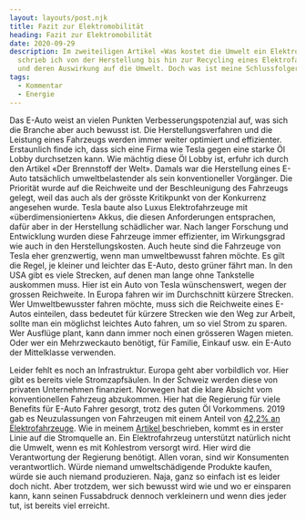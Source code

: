 ```yaml
---
layout: layouts/post.njk
title: Fazit zur Elektromobilität
heading: Fazit zur Elektromobilität
date: 2020-09-29
description: Im zweiteiligen Artikel «Was kostet die Umwelt ein Elektroauto»
  schrieb ich von der Herstellung bis hin zur Recycling eines Elektrofahrzeugs
  und deren Auswirkung auf die Umwelt. Doch was ist meine Schlussfolgerung?
tags:
  - Kommentar
  - Energie
---
```

Das E-Auto weist an vielen Punkten Verbesserungspotenzial auf, was sich die Branche aber auch bewusst ist. Die Herstellungsverfahren und die Leistung eines Fahrzeugs werden immer weiter optimiert und effizienter. Erstaunlich finde ich, dass sich eine Firma wie Tesla gegen eine starke Öl Lobby durchsetzen kann. Wie mächtig diese Öl Lobby ist, erfuhr ich durch den Artikel «Der Brennstoff der Welt». Damals war die Herstellung eines E-Auto tatsächlich umweltbelastender als sein konventioneller Vorgänger. 
Die Priorität wurde auf die Reichweite und der Beschleunigung des Fahrzeugs gelegt, weil das auch als der grösste Kritikpunkt von der Konkurrenz angesehen wurde. Tesla baute also Luxus Elektrofahrzeuge mit «überdimensionierten» Akkus, die diesen Anforderungen entsprachen, dafür aber in der Herstellung schädlicher war. Nach langer Forschung und Entwicklung wurden diese Fahrzeuge immer effizienter, im Wirkungsgrad wie auch in den Herstellungskosten. Auch heute sind die Fahrzeuge von Tesla eher grenzwertig, wenn man umweltbewusst fahren möchte. Es gilt die Regel, je kleiner und leichter das E-Auto, desto grüner fährt man. In den USA gibt es viele Strecken, auf denen man lange ohne Tankstelle auskommen muss. Hier ist ein Auto von Tesla wünschenswert, wegen der grossen Reichweite. In Europa fahren wir im Durchschnitt kürzere Strecken. 
Wer Umweltbewusster fahren möchte, muss sich die Reichweite eines E-Autos einteilen, dass bedeutet für kürzere Strecken wie den Weg zur Arbeit, sollte man ein möglichst leichtes Auto fahren, um so viel Strom zu sparen. Wer Ausflüge plant, kann dann immer noch einen grösseren Wagen mieten. Oder wer ein Mehrzweckauto benötigt, für Familie, Einkauf usw. ein E-Auto der Mittelklasse verwenden.

Leider fehlt es noch an Infrastruktur. Europa geht aber vorbildlich vor. Hier gibt es bereits viele Stromzapfsäulen. In der Schweiz werden diese von privaten Unternehmen finanziert. Norwegen hat die klare Absicht vom konventionellen Fahrzeug abzukommen. Hier hat die Regierung für viele Benefits für E-Auto Fahrer gesorgt, trotz des guten Öl Vorkommens. 
2019 gab es Neuzulassungen von Fahrzeugen mit einem Anteil von [42,2% an Elektrofahrzeuge](https://www.heise.de/newsticker/meldung/Norwegen-Fast-die-Haelfte-der-neuen-Autos-faehrt-elektrisch-4628039.html). Wie in meinem [Artikel ](https://www.weltkunde.ch/posts/was-kostet-die-umwelt-ein-elektroauto-teil-2/)beschrieben, kommt es in erster Linie auf die Stromquelle an. Ein Elektrofahrzeug unterstützt natürlich nicht die Umwelt, wenn es mit Kohlestrom versorgt wird. Hier wird die Verantwortung der Regierung benötigt.
Allen voran, sind wir Konsumenten verantwortlich. Würde niemand umweltschädigende Produkte kaufen, würde sie auch niemand produzieren. Naja, ganz so einfach ist es leider doch nicht. Aber trotzdem, wer sich bewusst wird wie und wo er einsparen kann, kann seinen Fussabdruck dennoch verkleinern und wenn dies jeder tut, ist bereits viel erreicht.